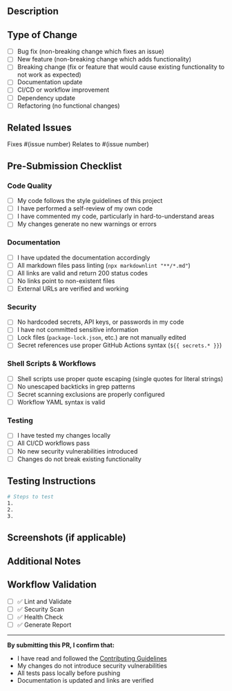 ## Description

<!-- Provide a brief description of the changes in this PR -->

## Type of Change

<!-- Mark the relevant option with an "x" -->

- [ ] Bug fix (non-breaking change which fixes an issue)
- [ ] New feature (non-breaking change which adds functionality)
- [ ] Breaking change (fix or feature that would cause existing functionality to not work as expected)
- [ ] Documentation update
- [ ] CI/CD or workflow improvement
- [ ] Dependency update
- [ ] Refactoring (no functional changes)

## Related Issues

<!-- Link related issues here -->

Fixes #(issue number)
Relates to #(issue number)

## Pre-Submission Checklist

<!-- Mark completed items with an "x" -->

### Code Quality

- [ ] My code follows the style guidelines of this project
- [ ] I have performed a self-review of my own code
- [ ] I have commented my code, particularly in hard-to-understand areas
- [ ] My changes generate no new warnings or errors

### Documentation

- [ ] I have updated the documentation accordingly
- [ ] All markdown files pass linting (`npx markdownlint "**/*.md"`)
- [ ] All links are valid and return 200 status codes
- [ ] No links point to non-existent files
- [ ] External URLs are verified and working

### Security

- [ ] No hardcoded secrets, API keys, or passwords in my code
- [ ] I have not committed sensitive information
- [ ] Lock files (`package-lock.json`, etc.) are not manually edited
- [ ] Secret references use proper GitHub Actions syntax (`${{ secrets.* }}`)

### Shell Scripts & Workflows

- [ ] Shell scripts use proper quote escaping (single quotes for literal strings)
- [ ] No unescaped backticks in grep patterns
- [ ] Secret scanning exclusions are properly configured
- [ ] Workflow YAML syntax is valid

### Testing

- [ ] I have tested my changes locally
- [ ] All CI/CD workflows pass
- [ ] No new security vulnerabilities introduced
- [ ] Changes do not break existing functionality

## Testing Instructions

<!-- Describe how reviewers can test your changes -->

```bash
# Steps to test
1. 
2. 
3. 
```

## Screenshots (if applicable)

<!-- Add screenshots to help explain your changes -->

## Additional Notes

<!-- Any additional information that reviewers should know -->

## Workflow Validation

<!-- Verify that all these workflows pass -->

- [ ] ✅ Lint and Validate
- [ ] ✅ Security Scan
- [ ] ✅ Health Check
- [ ] ✅ Generate Report

---

**By submitting this PR, I confirm that:**

- I have read and followed the [Contributing Guidelines](CONTRIBUTING.md)
- My changes do not introduce security vulnerabilities
- All tests pass locally before pushing
- Documentation is updated and links are verified
